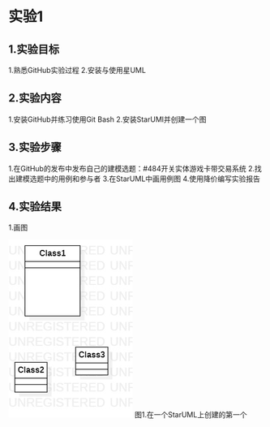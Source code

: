 # 实验1

## 1.实验目标

1.熟悉GitHub实验过程
2.安装与使用星UML

## 2.实验内容

1.安装GitHub并练习使用Git Bash
2.安装StarUMl并创建一个图

## 3.实验步骤

1.在GitHub的发布中发布自己的建模选题：#484开关实体游戏卡带交易系统
2.找出建模选题中的用例和参与者
3.在StarUML中画用例图
4.使用降价编写实验报告

## 4.实验结果

1.画图

![第一个uml图](./Model1.jpg)
图1.在一个StarUML上创建的第一个